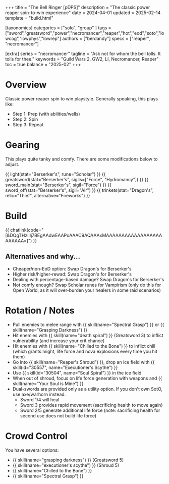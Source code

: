 +++
title = "The Bell Ringer [pDPS]"
description = "The classic power reaper spin-to-win experience"
date = 2024-04-01
updated = 2025-02-14
template = "build.html"

[taxonomies]
categories = ["solo", "group" ]
tags = ["sword","greatsword","power","necromancer","reaper","hot","eod","soto","lowcog","lowphys","lowrep"]
authors = ["berdandy"]
specs = ["reaper", "necromancer"]

[extra]
series = "necromancer"
tagline = "Ask not for whom the bell tolls. It tolls for thee."
keywords = "Guild Wars 2, GW2, LI, Necromancer, Reaper"
toc = true
balance = "2025-02"
+++

# Overview 

Classic power reaper spin to win playstyle. Generally speaking, this plays like:

- Step 1: Prep (with abilities/wells)
- Step 2: Spin
- Step 3: Repeat

# Gearing

This plays quite tanky and comfy. There are some modifications below to adjust.

{{ light(stat="Berserker's", rune="Scholar") }}
{{ greatsword(stat="Berserker's", sigils=["Force", "Hydromancy"]) }}
{{ sword_main(stat="Berserker's", sigil="Force") }}
{{ sword_off(stat="Berserker's", sigil="Air") }}
{{ trinkets(stat="Dragon's", relic="Thief", alternative="Fireworks") }}

# Build

{{ chatlink(code="[&DQgTHzIlIj7BEgAAdwEAAPoAAAC9AQAAAxMAAAAAAAAAAAAAAAAAAAAAAAA=]") }}

## Alternatives and why...

- Cheaper/non-EoD option: Swap Dragon's for Berserker's
- Higher risk/higher-rewad: Swap Dragon's for Berserker's
- Dealing with percentage-based damage? Swap Dragon's for Berserker's
- Not comfy enough? Swap Scholar runes for Vampirism (only do this for Open World, as it will over-burden your healers in some raid scenarios)

# Rotation / Notes

- Pull enemies to melee range with {{ skill(name="Spectral Grasp") }} or {{ skill(name="Grasping Darkness") }}
- Hit enemies with {{ skill(name="death spiral") }} (Greatsword 3) to inflict vulnerability (and increase your crit chance)
- Hit enemies with {{ skill(name="Chilled to the Bone") }} to inflict chill (which grants might, life force and nova explosions every time you hit them)
- Go into {{ skill(name="Reaper's Shroud") }}, drop an ice field with {{ skill(id="30557", name="Executioner's Scythe") }}
- Use {{ skill(id="30504", name="Soul Spiral") }} in the ice field
- When out of shroud, focus on life force generation with weapons and {{ skill(name="Your Soul is Mine") }}
- Dual-swords are provided only as a utility option. If you don't own SotO, use axe/warhorn instead.
  - Sword 1/4 will heal
  - Sword 3 provides rapid movement (sacrificing health to move again)
  - Sword 2/5 generate additional life force (note: sacrificing health for second use does not build life force)

# Crowd Control

You have several options:

- {{ skill(name="grasping darkness") }} (Greatsword 5)
- {{ skill(name="executioner's scythe") }} (Shroud 5)
- {{ skill(name="Chilled to the Bone") }}
- {{ skill(name="Spectral Grasp") }}
